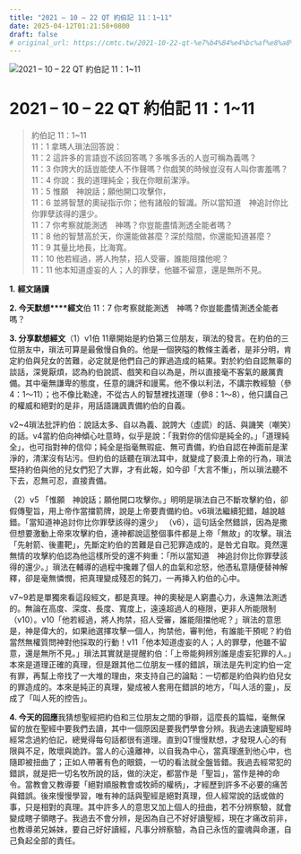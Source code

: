 ```yaml
---
title: "2021 – 10 – 22 QT 約伯記 11：1~11"
date: 2025-04-12T01:21:58+0800
draft: false
# original_url: https://cmtc.tw/2021-10-22-qt-%e7%b4%84%e4%bc%af%e8%a8%98-11%ef%bc%9a111
---
```


![2021 – 10 – 22 QT 約伯記 11：1\~11](/images/qt.jpg   "2021 – 10 – 22 QT 約伯記 11：1\~11")

# 2021 – 10 – 22 QT 約伯記 11：1\~11

> 約伯記 11：1\~11  
> 11：1 拿瑪人瑣法回答說：  
> 11：2 這許多的言語豈不該回答嗎？多嘴多舌的人豈可稱為義嗎？  
> 11：3 你誇大的話豈能使人不作聲嗎？你戲笑的時候豈沒有人叫你害羞嗎？  
> 11：4 你說：我的道理純全；我在你眼前潔淨。  
> 11：5 惟願　神說話；願他開口攻擊你，  
> 11：6 並將智慧的奧祕指示你；他有諸般的智識。所以當知道　神追討你比你罪孽該得的還少。  
> 11：7 你考察就能測透　神嗎？你豈能盡情測透全能者嗎？  
> 11：8 他的智慧高於天，你還能做甚麼？深於陰間，你還能知道甚麼？  
> 11：9 其量比地長，比海寬。  
> 11：10 他若經過，將人拘禁，招人受審，誰能阻擋他呢？  
> 11：11 他本知道虛妄的人；人的罪孽，他雖不留意，還是無所不見。

**1.** **經文誦讀**

**2. 今天默想****經文**伯 11：7 你考察就能測透　神嗎？你豈能盡情測透全能者嗎？

**3. 分享默想經文**（1）v1伯 11章開始是約伯第三位朋友，瑣法的發言。在約伯的三位朋友中，瑣法可算是最傲慢自負的。他是一個狹隘的教條主義者，是非分明，肯定約伯與兒女的苦難，必定就是他們自己的罪過造成的結果。對於約伯自認無辜的談話，深覺厭煩，認為約伯說謊、戲笑和自以為是，所以直接毫不客氣的嚴厲責備。其中毫無謙卑的態度，任意的譏評和謾罵。他不像以利法，不講宗教經驗（參4：1～11）；也不像比勒達，不從古人的智慧裡找道理（參8：1～8），他只講自己的權威和絕對的是非，用話語譏諷責備約伯的自義。

v2\~4瑣法批評約伯：說話太多、自以為義、說誇大（虛謊）的話、與譏笑（嘲笑）的話。v4當約伯向神傾心吐意時，似乎是說：「我對你的信仰是純全的。」「道理純全」，也可指對神的信仰；純全是指毫無瑕疵、無可責備，約伯自認在神面前是潔淨的，清潔沒有玷污。但約伯的話聽在瑣法耳中，就變成了褻瀆上帝的行為，瑣法堅持約伯與他的兒女們犯了大罪，才有此報，如今卻「大言不慚」，所以瑣法聽不下去，忍無可忍，直接責備。

（2）v5 「惟願　神說話；願他開口攻擊你。」明明是瑣法自己不斷攻擊約伯，卻假傳聖旨，用上帝作當擋箭牌，說是上帝要責備約伯。v6瑣法繼續犯錯，越說越錯。「當知道神追討你比你罪孽該得的還少」 （v6），這句話全然錯誤，因為是撒但想要激動上帝來攻擊約伯，連神都說這整個事件都是上帝「無故」的攻擊。瑣法「先射箭、後畫靶」，先斷定約伯的苦難是自己犯罪造成的，是咎尤自取。竟然還無情的攻擊約伯認為他這樣所受的還不夠重：「所以當知道　神追討你比你罪孽該得的還少。」瑣法在輔導的過程中攙雜了個人的血氣和忿怒，他憑私意隨便替神解釋，卻是毫無憐憫，把真理變成殘忍的鈍刀，一再挿入約伯的心中。

v7\~9若是單獨來看這段經文，都是真理。神的奧秘是人窮盡心力，永遠無法測透的。無論在高度、深度、長度、寬度上，遠遠超過人的極限，更非人所能限制（v10）。v10「他若經過，將人拘禁，招人受審，誰能阻擋他呢？」瑣法的意思是，神是偉大的，如果祂選擇攻擊一個人，拘禁他，審判他，有誰能干預呢？約伯當然無權質問神對他採取的行動！v11「他本知道虛妄的人；人的罪孽，他雖不留意，還是無所不見。」瑣法其實就是提醒約伯：「上帝能夠辨別誰是虛妄犯罪的人。」本來是道理正確的真理，但是跟其他二位朋友一樣的錯誤，瑣法是先判定約伯一定有罪，再幫上帝找了一大堆的理由，來支持自己的論點：一切都是約伯與約伯兒女的罪造成的。本來是純正的真理，變成被人套用在錯誤的地方，「叫人活的靈」，反成了「叫人死的控告」。

**4. 今天的回應**我猜想聖經把約伯和三位朋友之間的爭辯，這麼長的篇幅，毫無保留的放在聖經中要我們去讀，其中一個原因是要我們學會分辨。我過去速讀聖經時經常念過約伯記，總覺得每句話都很有道理。直到QT慢慢默想，才發現人心的有限與不足，敗壞與詭詐。當人的心遠離神，以自我為中心，當真理進到他心中，也隨即被扭曲了；正如人帶著有色的眼鏡，一切的看法就全盤皆錯。我過去經常犯的錯誤，就是把一切名牧所說的話，做的決定，都當作是「聖旨」，當作是神的命令。當教會又教導要「絕對順服教會或牧師的權柄」，才經歷到許多不必要的痛苦與錯誤。後來慢慢學習，唯有神的話與聖經是絕對真理，但人經常說的話或做的事，只是相對的真理。其中許多人的意思又加上個人的扭曲，若不分辨察驗，就會變成瞎子領瞎子。我過去不會分辨，是因為自己不好好讀聖經，現在才痛改前非，也教導弟兄姊妹，要自己好好讀經，凡事分辨察驗，為自己永恆的靈魂與命運，自己負起全部的責任。